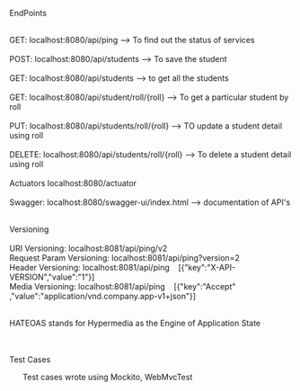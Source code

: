 

EndPoints 

<br>GET:  localhost:8080/api/ping   --> To find out the status of services </br>
<br>POST: localhost:8080/api/students --> To save the student </br>
<br>GET:  localhost:8080/api/students --> to get all the students </br>
<br>GET:  localhost:8080/api/student/roll/{roll} --> To get a particular student by roll</br>
<br>PUT:  localhost:8080/api/students/roll/{roll} --> TO update a student detail using roll</br>
<br>DELETE: localhost:8080/api/students/roll/{roll} --> To delete a student detail using roll</br>
<br>Actuators  localhost:8080/actuator </br>
<br>Swagger: localhost:8080/swagger-ui/index.html  --> documentation of API's 

<br>
Versioning 
<br>
<br>URI Versioning: localhost:8081/api/ping/v2
<br>Request Param Versioning: localhost:8081/api/ping?version=2
<br>Header Versioning: localhost:8081/api/ping &nbsp; &nbsp;[{"key":"X-API-VERSION","value":"1"}] 
<br>Media Versioning: localhost:8081/api/ping &nbsp;&nbsp;    [{"key":"Accept" ,"value":"application/vnd.company.app-v1+json"}]

<br>HATEOAS stands for Hypermedia as the Engine of Application State <br>

<br>
<br> Test Cases 

<ul> Test cases wrote using Mockito, WebMvcTest </ul>
